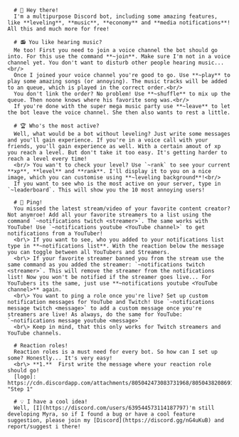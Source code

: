       # 👋 Hey there!
      I'm a multipurpose Discord bot, including some amazing features, like **leveling**, **music**, **economy** and **media notifications**! All this and much more for free!

      # 📻 You like hearing music?
      Me too! First you need to join a voice channel the bot should go into. For this use the command **~join**. Make sure I'm not in a voice channel yet. You don't want to disturb other people hearing music...<br/>
      Once I joined your voice channel you're good to go. Use **~play** to play some amazing songs (or annoying). The music tracks will be added to an queue, which is played in the correct order.<br/>
      You don't link the order? No problem! Use **~shuffle** to mix up the queue. Then noone knows where his favorite song was.<br/>
      If you're done with the super mega music party use **~leave** to let the bot leave the voice channel. She then also wants to rest a little.

      # 🏆 Who's the most active?
      Well, what would be a bot without leveling? Just write some messages and you'll gain experience. If you're in a voice call with your friends, you'll gain experience as well. With a certain amout of xp you reach a level. But don't take it too easy. It's getting harder to reach a level every time!
      <br/> You wan't to check your level? Use `~rank` to see your current **xp**, **level** and **rank**. I'll display it to you on a nice image, which you can customise using **~leveling background**!<br/>
      If you want to see who is the most active on your server, type in `~leaderboard`. This will show you the 10 most annoying users!

      # 🔔 Ping!
      You missed the latest stream/video of your favorite content creator? Not anymroe! Add all your favorite streamers to a list using the command `~notifications twitch <streamer>`. The same works with YouTube! Use `~notifications youtube <YouTube channel>` to get notifications from a YouTuber!
      <br\> If you want to see, who you added to your notifications list type in **~notifications list**. With the reaction below the message you can toggle between all YouTubers and Streamers.
      <br\> If your favorite streamer banned you from the stream use the same command as you added the streamer: `~notifications twitch <streamer>`. This will remove the streamer from the notifications list! Now you won't be notified if the streamer goes live... For YouTubers its the same, just use **~notifications youtube <YouTube channel>** again.
      <br\> You want to ping a role once you're live? Set up custom notification messages for YouTube and Twitch! Use `~notifications message twitch <message>` to add a custom message once you're streamers are live! As always, do the same for YouTube: `~notifications message youtube <message>`
      <br\> Keep in mind, that this only works for Twitch streamers and YouTube channels.

      # Reaction roles!
      Reaction roles is a must need for every bot. So how can I set up some? Honestly... It's very easy!
      <br\> **1.**  First write the message where your reaction role should go!
      [logo]: https://cdn.discordapp.com/attachments/805042473083731968/805043820869189642/unknown.png "Step 1"

      # 💡 I have a cool idea!
      Well, [I](https://discord.com/users/639544573114187797)'m still developing Myra, so if I found a bug or have a cool feature suggestion, please join my [Discord](https://discord.gg/nG4uKuB) and report/suggest i there!
